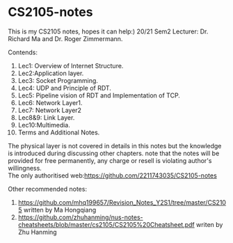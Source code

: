 # CS2105-notes
This is my CS2105 notes, hopes it can help:)
20/21 Sem2
Lecturer: Dr. Richard Ma and Dr. Roger Zimmermann. 

Contends:
  1. Lec1: Overview of Internet Structure. 
  2. Lec2:Application layer. 
  3. Lec3: Socket Programming. 
  4. Lec4: UDP and Principle of RDT. 
  5. Lec5: Pipeline vision of RDT and Implementation of TCP. 
  6. Lec6: Network Layer1. 
  7. Lec7: Network Layer2
  8. Lec8&9: Link Layer.   
  9. Lec10:Multimedia. 
  10. Terms and Additional Notes. 

The physical layer is not covered in details in this notes but the knowledge is introduced during discussing other chapters. 
note that the notes will be provided for free permanently, any charge or resell is violating author's willingness.  
The only authoritised web:https://github.com/2211743035/CS2105-notes    


Other recommended notes:
  1. https://github.com/mhq199657/Revision_Notes_Y2S1/tree/master/CS2105 written by Ma Hongqiang
  2. https://github.com/zhuhanming/nus-notes-cheatsheets/blob/master/cs2105/CS2105%20Cheatsheet.pdf writen by Zhu Hanming



